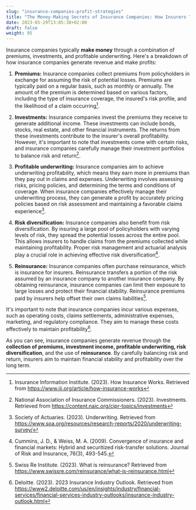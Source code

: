 ```yaml
---
slug: "insurance-companies-profit-strategies"
title: "The Money-Making Secrets of Insurance Companies: How Insurers Turn Premiums into Profits"
date: 2023-05-29T13:05:38+02:00
draft: false 
weight: 95 
---
```


<!-- # The Money-Making Secrets of Insurance Companies: How Insurers Turn Premiums into Profits -->


Insurance companies typically **make money** through a combination of premiums, investments, and profitable underwriting. Here's a breakdown of how insurance companies generate revenue and make profits:

1. **Premiums:** Insurance companies collect premiums from policyholders in exchange for assuming the risk of potential losses. Premiums are typically paid on a regular basis, such as monthly or annually. The amount of the premium is determined based on various factors, including the type of insurance coverage, the insured's risk profile, and the likelihood of a claim occurring[^1].

2. **Investments:** Insurance companies invest the premiums they receive to generate additional income. These investments can include bonds, stocks, real estate, and other financial instruments. The returns from these investments contribute to the insurer's overall profitability. However, it's important to note that investments come with certain risks, and insurance companies carefully manage their investment portfolios to balance risk and return[^2].

3. **Profitable underwriting:** Insurance companies aim to achieve underwriting profitability, which means they earn more in premiums than they pay out in claims and expenses. Underwriting involves assessing risks, pricing policies, and determining the terms and conditions of coverage. When insurance companies effectively manage their underwriting process, they can generate a profit by accurately pricing policies based on risk assessment and maintaining a favorable claims experience[^3].

4. **Risk diversification:** Insurance companies also benefit from risk diversification. By insuring a large pool of policyholders with varying levels of risk, they spread the potential losses across the entire pool. This allows insurers to handle claims from the premiums collected while maintaining profitability. Proper risk management and actuarial analysis play a crucial role in achieving effective risk diversification[^4].

5. **Reinsurance:** Insurance companies often purchase reinsurance, which is insurance for insurers. Reinsurance transfers a portion of the risk assumed by an insurance company to another insurance company. By obtaining reinsurance, insurance companies can limit their exposure to large losses and protect their financial stability. Reinsurance premiums paid by insurers help offset their own claims liabilities[^5].

It's important to note that insurance companies incur various expenses, such as operating costs, claims settlements, administrative expenses, marketing, and regulatory compliance. They aim to manage these costs effectively to maintain profitability[^6].

As you can see, insurance companies generate revenue through the **collection of premiums, investment income, profitable underwriting, risk diversification**, and the use of **reinsurance**. By carefully balancing risk and return, insurers aim to maintain financial stability and profitability over the long term.

[^1]: Insurance Information Institute. (2023). How Insurance Works. Retrieved from https://www.iii.org/article/how-insurance-works

[^2]: National Association of Insurance Commissioners. (2023). Investments. Retrieved from https://content.naic.org/cipr-topics/investments

[^3]: Society of Actuaries. (2023). Underwriting. Retrieved from https://www.soa.org/resources/research-reports/2020/underwriting-survey/

[^4]: Cummins, J. D., & Weiss, M. A. (2009). Convergence of insurance and financial markets: Hybrid and securitized risk-transfer solutions. Journal of Risk and Insurance, 76(3), 493-545.

[^5]: Swiss Re Institute. (2023). What is reinsurance? Retrieved from https://www.swissre.com/reinsurance/what-is-reinsurance.html

[^6]: Deloitte. (2023). 2023 Insurance Industry Outlook. Retrieved from https://www2.deloitte.com/us/en/insights/industry/financial-services/financial-services-industry-outlooks/insurance-industry-outlook.html
